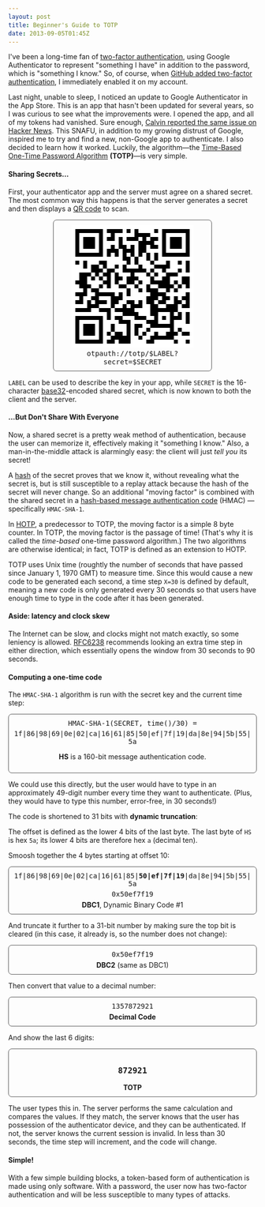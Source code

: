 ```yaml
---
layout: post
title: Beginner's Guide to TOTP
date: 2013-09-05T01:45Z
---
```

I've been a long-time fan of [two-factor authentication][2fa],
using Google Authenticator to represent "something I have"
in addition to the password, which is "something I know."
So, of course, when [GitHub added two-factor authentication][GitHub],
I immediately enabled it on my account.

Last night, unable to sleep, I noticed an update to Google Authenticator
in the App Store. This is an app that hasn't been updated for several years,
so I was curious to see what the improvements were. I opened the app, and all
of my tokens had vanished. Sure enough, 
[Calvin reported the same issue on Hacker News][calvin].
This SNAFU, in addition to my growing distrust of Google, 
inspired me to try and find a new, non-Google
app to authenticate. I also decided to learn how it worked. Luckily, 
the algorithm&mdash;the 
[Time-Based One-Time Password Algorithm][TOTP]
**(TOTP)**&mdash;is very simple. 

#### Sharing Secrets...

First, your authenticator app and the server must agree on a shared secret.
The most common way this happens is that the server generates a secret
and then displays a [QR code][QR] to scan.

<div style="width: 300px; border: 1px solid #555; padding: 10px; border-radius: 7px; text-align: center; margin:auto">
<img src="/otpauthexample.png" alt="The QR code for this URI" /><br />
<tt>otpauth://totp/$LABEL?secret=$SECRET</tt>
</div>

`LABEL` can be used to describe the key in your app, while `SECRET` is
the 16-character [base32][base32]-encoded shared secret, which is now
known to both the client and the server.

#### ...But Don't Share With Everyone

Now, a shared secret is a pretty weak method of authentication, because
the user can memorize it, effectively making it "something I know."
Also, a man-in-the-middle attack is alarmingly easy: the client will
just *tell you* its secret!

A [hash][hash] of the secret proves that we know it, without revealing
what the secret is, but is still susceptible to a replay attack because
the hash of the secret will never change. So an additional "moving factor"
is combined with the shared secret in a
[hash-based message authentication code][HMAC] (HMAC)
&mdash;specifically `HMAC-SHA-1`.

In [HOTP][HOTP], a predecessor to TOTP, the moving factor is a
simple 8 byte counter. In TOTP, the moving factor is the passage of time!
(That's why it is called the *time-based* one-time password algorithm.)
The two algorithms are otherwise identical; in fact, TOTP is defined as
an extension to HOTP.

TOTP uses Unix time (roughtly the number of seconds that have passed since
January 1, 1970 GMT) to measure time. Since this would cause a new code
to be generated each second, a time step `X=30` is defined by default,
meaning a new code is only generated every 30 seconds so that users have
enough time to type in the code after it has been generated.

#### Aside: latency and clock skew
The Internet can be slow, and clocks might not match exactly, so some
leniency is allowed. [RFC6238][TOTP] recommends looking an extra time
step in either direction, which essentially opens the window from
30 seconds to 90 seconds.

#### Computing a one-time code

The `HMAC-SHA-1` algorithm is run with the secret key and the current
time step:


<div style="border: 1px solid #555; padding: 10px; border-radius: 7px; text-align: center; margin:auto">
<tt style="display: block; margin-bottom: 5px">
HMAC-SHA-1(SECRET, time()/30) =
</tt>
<tt style="display: block; margin-bottom: 5px">
1f|86|98|69|0e|02|ca|16|61|85|50|ef|7f|19|da|8e|94|5b|55|5a
</tt>

<b>HS</b> is a 160-bit message authentication code.
</div>

We could use this directly, but the user would have to type in an
approximately 49-digit number every time they want to authenticate.
(Plus, they would have to type this number, error-free, in 30 seconds!)

The code is shortened to 31 bits with **dynamic truncation**:

The offset is defined as the lower 4 bits of the last byte.
The last byte of `HS` is hex `5a`; its lower 4 bits are therefore hex `a`
(decimal ten).

Smoosh together the 4 bytes starting at offset 10:

<div style="border: 1px solid #555; padding: 10px; border-radius: 7px; text-align: center; margin:auto">
<tt style="display: block; margin-bottom: 5px">
1f|86|98|69|0e|02|ca|16|61|85|<b>50|ef|7f|19</b>|da|8e|94|5b|55|5a
</tt>

<tt style="display: block; margin-bottom: 5px">
0x50ef7f19
</tt>
<b>DBC1</b>, Dynamic Binary Code #1
</div>

And truncate it further to a 31-bit number by making sure the top bit is cleared
(in this case, it already is, so the number does not change):

<div style="border: 1px solid #555; padding: 10px; border-radius: 7px; text-align: center; margin:auto">
<tt style="display: block; margin-bottom: 5px">
0x50ef7f19
</tt>
<b>DBC2</b> (same as DBC1)
</div>

Then convert that value to a decimal number:

<div style="border: 1px solid #555; padding: 10px; border-radius: 7px; text-align: center; margin:auto">
<tt style="display:block;margin-bottom:5px">
1357872921
</tt>
<b>Decimal Code</b>
</div>

And show the last 6 digits:

<div style="border: 1px solid #555; padding: 10px; border-radius: 7px; text-align: center; margin:auto">
<h3><tt>872921</tt></h3>
<b>TOTP</b>
</div>

The user types this in. The server performs the same calculation and compares
the values. If they match, the server knows that the user has possession
of the authenticator device, and they can be authenticated. If not, the
server knows the current session is invalid. In less than 30 seconds, the
time step will increment, and the code will change.

#### Simple!
With a few simple building blocks, a token-based form of authentication is
made using only software. With a password, the user now has two-factor
authentication and will be less susceptible to many types of attacks.

[HMAC]: https://en.wikipedia.org/wiki/Hash-based_message_authentication_code
[2fa]: https://en.wikipedia.org/wiki/Multi-factor_authentication
[GitHub]: https://github.com/blog/1614-two-factor-authentication
[calvin]: https://news.ycombinator.com/item?id=6325760
[base32]: https://en.wikipedia.org/wiki/Base32
[hash]: https://en.wikipedia.org/wiki/Cryptographic_hash_function
[TOTP]: https://www.ietf.org/rfc/rfc6238.txt
[HOTP]: https://www.ietf.org/rfc/rfc4226.txt
[QR]: http://en.wikipedia.org/wiki/QR_code
